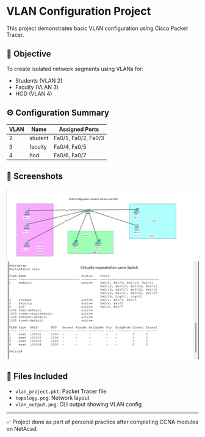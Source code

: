# VLAN Configuration Project

This project demonstrates basic VLAN configuration using Cisco Packet Tracer.

## 🎯 Objective
To create isolated network segments using VLANs for:
- Students (VLAN 2)
- Faculty (VLAN 3)
- HOD (VLAN 4)

## ⚙️ Configuration Summary

| VLAN | Name     | Assigned Ports     |
|------|----------|--------------------|
| 2    | student  | Fa0/1, Fa0/2, Fa0/3 |
| 3    | faculty  | Fa0/4, Fa0/5        |
| 4    | hod      | Fa0/6, Fa0/7        |

## 📸 Screenshots
![Topology](./Topolgy.png)
![VLAN Output](./VLAN_output.png)


## 📁 Files Included
- `vlan_project.pkt`: Packet Tracer file
- `topology.png`: Network layout
- `vlan_output.png`: CLI output showing VLAN config

---

✅ Project done as part of personal practice after completing CCNA modules on NetAcad.
